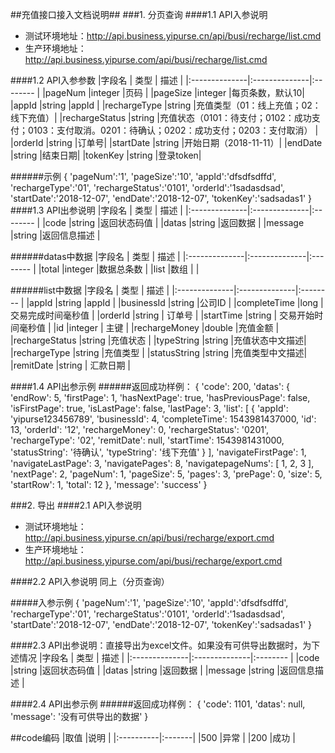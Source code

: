 ##充值接口接入文档说明##
###1. 分页查询
####1.1 API入参说明
- 测试环境地址：http://api.business.yipurse.cn/api/busi/recharge/list.cmd
- 生产环境地址：http://api.business.yipurse.com/api/busi/recharge/list.cmd

####1.2 API入参参数
|字段名 			|	类型 		| 描述 	  	|
|:--------------|:--------------|:--------	|
|pageNum		|integer 		|页码 	|
|pageSize		|integer 		|每页条数，默认10|
|appId			|string 		|appId 	|
|rechargeType	|string 		|充值类型（01：线上充值；02：线下充值）|
|rechargeStatus		|string 	|充值状态（0101：待支付；0102：成功支付；0103：支付取消。0201：待确认；0202：成功支付；0203：支付取消） |
|orderId		|string 		|订单号|
|startDate		|string 		|开始日期（2018-11-11）|
|endDate		|string 		|结束日期|
|tokenKey		|string 		|登录token|

######示例
    {
		'pageNum':'1',
		'pageSize':'10',
		'appId':'dfsdfsdffd',
		'rechargeType':'01',
		'rechargeStatus':'0101',
		'orderId':'1sadasdsad',
		'startDate':'2018-12-07',
		'endDate':'2018-12-07',
		'tokenKey':'sadsadas1'
	}
####1.3 API出参说明
|字段名 			|	类型 		| 描述 	  	|
|:--------------|:--------------|:--------	|
|code		|string 		|返回状态码值 	|
|datas		|string 		|返回数据 	|
|message		|string 		|返回信息描述 	|

######datas中数据
|字段名 			|	类型 		| 描述 	  	|
|:--------------|:--------------|:--------	|
|total			|integer 		|数据总条数 	|
|list			|数组 			| 	|

######list中数据
|字段名 			|	类型 		| 描述 	  	|
|:--------------|:--------------|:--------	|
|appId			|string 		|appId 	|
|businessId			|string 			|公司ID 	|
|completeTime		|long 				|交易完成时间毫秒值 	|
|orderId			|string 			| 订单号	|
|startTime			|string 			| 交易开始时间毫秒值	|
|id					|integer 			| 主键	|
|rechargeMoney			|double 			|充值金额 	|
|rechargeStatus			|string 			|充值状态 	|
|typeString			|string 				|充值状态中文描述|
|rechargeType			|string 			|充值类型 	|
|statusString			|string 			|充值类型中文描述|
|remitDate			|string 			| 汇款日期	|


####1.4 API出参示例
######返回成功样例：
	{
	    'code': 200,
	    'datas': {
	        'endRow': 5,
	        'firstPage': 1,
	        'hasNextPage': true,
	        'hasPreviousPage': false,
	        'isFirstPage': true,
	        'isLastPage': false,
	        'lastPage': 3,
	        'list': [
	            {
	                'appId': 'yipurse123456789',
	                'businessId': 4,
	                'completeTime': 1543981437000,
	                'id': 13,
	                'orderId': '12',
	                'rechargeMoney': 0,
	                'rechargeStatus': '0201',
	                'rechargeType': '02',
	                'remitDate': null,
	                'startTime': 1543981431000,
	                'statusString': '待确认',
	                'typeString': '线下充值'
	            }
	        ],
	        'navigateFirstPage': 1,
	        'navigateLastPage': 3,
	        'navigatePages': 8,
	        'navigatepageNums': [
	            1,
	            2,
	            3
	        ],
	        'nextPage': 2,
	        'pageNum': 1,
	        'pageSize': 5,
	        'pages': 3,
	        'prePage': 0,
	        'size': 5,
	        'startRow': 1,
	        'total': 12
	    },
	    'message': 'success'
	}



###2. 导出
####2.1 API入参说明
- 测试环境地址：http://api.business.yipurse.cn/api/busi/recharge/export.cmd
- 生产环境地址：http://api.business.yipurse.com/api/busi/recharge/export.cmd

####2.2 API入参说明
同上（分页查询）

#####入参示例
    {
		'pageNum':'1',
		'pageSize':'10',
		'appId':'dfsdfsdffd',
		'rechargeType':'01',
		'rechargeStatus':'0101',
		'orderId':'1sadasdsad',
		'startDate':'2018-12-07',
		'endDate':'2018-12-07',
		'tokenKey':'sadsadas1'
	}

    
####2.3 API出参说明：直接导出为excel文件。如果没有可供导出数据时，为下述情况
|字段名 			|	类型 		| 描述 	  	|
|:--------------|:--------------|:--------	|
|code			|string 		|返回状态码值 	|
|datas			|string 		|返回数据 	|
|message		|string 		|返回信息描述 	|


####2.4 API出参示例
######返回成功样例：
	{
	    'code': 1101,
	    'datas': null,
	    'message': '没有可供导出的数据'
	}






##code编码
|取值		|说明 	 |
|:----------|:-------|
|500		|异常	 |
|200		|成功	 |